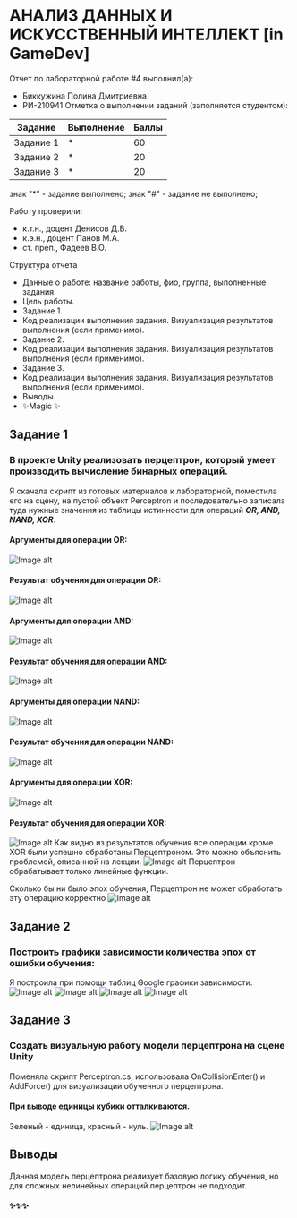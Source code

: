 # АНАЛИЗ ДАННЫХ И ИСКУССТВЕННЫЙ ИНТЕЛЛЕКТ [in GameDev]
Отчет по лабораторной работе #4 выполнил(а):
- Биккужина Полина Дмитриевна
- РИ-210941
Отметка о выполнении заданий (заполняется студентом):

| Задание | Выполнение | Баллы |
| ------ |------------| ------ |
| Задание 1 | *          | 60 |
| Задание 2 | *          | 20 |
| Задание 3 | *          | 20 |

знак "*" - задание выполнено; знак "#" - задание не выполнено;

Работу проверили:
- к.т.н., доцент Денисов Д.В.
- к.э.н., доцент Панов М.А.
- ст. преп., Фадеев В.О.

Структура отчета

- Данные о работе: название работы, фио, группа, выполненные задания.
- Цель работы.
- Задание 1.
- Код реализации выполнения задания. Визуализация результатов выполнения (если применимо).
- Задание 2.
- Код реализации выполнения задания. Визуализация результатов выполнения (если применимо).
- Задание 3.
- Код реализации выполнения задания. Визуализация результатов выполнения (если применимо).
- Выводы.
- ✨Magic ✨


## Задание 1

### В проекте Unity реализовать перцептрон, который умеет производить вычисление бинарных операций.

Я скачала скрипт из готовых материалов к лабораторной, 
поместила его на сцену, на пустой объект Perceptron и последовательно записала туда нужные значения из таблицы истинности для операций **_OR, AND, NAND, XOR_**.


#### Аргументы для операции OR:
![Image alt](Images/00.jpg)
#### Результат обучения для операции OR:
![Image alt](Images/01.jpg)
#### Аргументы для операции AND:
![Image alt](Images/10.jpg)
#### Результат обучения для операции AND:
![Image alt](Images/11.jpg)
#### Аргументы для операции NAND:
![Image alt](Images/21.jpg)
#### Результат обучения для операции NAND:
![Image alt](Images/20.jpg)
#### Аргументы для операции XOR:
![Image alt](Images/31.jpg)
#### Результат обучения для операции XOR:
![Image alt](Images/30.jpg)
Как видно из результатов обучения все операции кроме XOR были успешно обработаны Перцептроном. 
Это можно объяснить проблемой, описанной на лекции.
![Image alt](Images/40.jpg)
Перцептрон обрабатывает только линейные функции.

Сколько бы ни было эпох обучения, Перцептрон не может обработать эту операцию корректно
![Image alt](Images/41.jpg)

## Задание 2

### Построить графики зависимости количества эпох от ошибки обучения:
Я построила при помощи таблиц Google графики зависимости.
![Image alt](Images/53.jpg)
![Image alt](Images/52.jpg)
![Image alt](Images/51.jpg)
![Image alt](Images/50.jpg)

## Задание 3

### Создать визуальную работу модели перцептрона на сцене Unity
Поменяла скрипт Perceptron.cs, использовала OnCollisionEnter() и AddForce()
для визуализации обученного перцептрона. 


#### При выводе единицы кубики отталкиваются. 
Зеленый - единица, красный - нуль.
![Image alt](Images/realization.gif)

## Выводы
Данная модель перцептрона реализует базовую логику обучения, но для сложных нелинейных операций перцептрон не подходит.


#### ✨✨✨